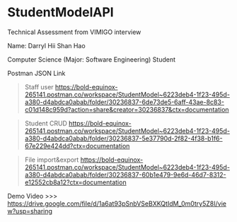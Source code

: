 # StudentModelAPI
Technical Assessment from VIMIGO interview


Name: Darryl Hii Shan Hao 

Computer Science (Major: Software Engineering) Student


Postman JSON Link
>Staff user
https://bold-equinox-265141.postman.co/workspace/StudentModel~6223deb4-1f23-495d-a380-d4abdca0abab/folder/30236837-6de73de5-6aff-43ae-8c83-c01d148c959d?action=share&creator=30236837&ctx=documentation


>Student CRUD
https://bold-equinox-265141.postman.co/workspace/StudentModel~6223deb4-1f23-495d-a380-d4abdca0abab/folder/30236837-5e37790d-2f82-4f38-b1f6-67e229e424dd?ctx=documentation


>File import&export
https://bold-equinox-265141.postman.co/workspace/StudentModel~6223deb4-1f23-495d-a380-d4abdca0abab/folder/30236837-60b1e479-9e6d-46d7-8312-e12552cb8a12?ctx=documentation


Demo Video >>>
https://drive.google.com/file/d/1a6at93pSnbVSeBXKQtIdM_0m0try5Z8I/view?usp=sharing

